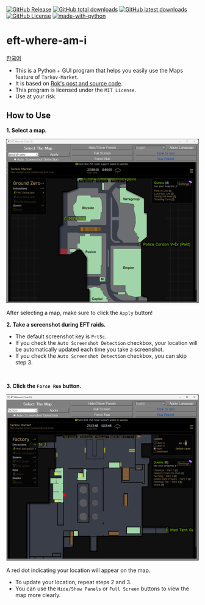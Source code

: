 [![GitHub Release](https://img.shields.io/github/v/release/karpitony/eft-where-am-i?include_prereleases&logo=github)](https://github.com/karpitony/eft-where-am-i/releases/latest)
[![GitHub total downloads](https://img.shields.io/github/downloads/karpitony/eft-where-am-i/total.svg?include_prerelease&logo=github)](https://github.com/karpitony/eft-where-am-i/releases)
[![GitHub latest downloads](https://img.shields.io/github/downloads/karpitony/eft-where-am-i/latest/total.svg?include_prerelease/latest&logo=github)](https://github.com/karpitony/eft-where-am-i/releases/latest)
[![GitHub License](https://img.shields.io/github/license/karpitony/eft-where-am-i)](./LICENSE)
[![made-with-python](https://img.shields.io/badge/Made%20with-Python-1f425f.svg)](https://www.python.org/)



# eft-where-am-i
[한국어](README_ko_kr.md)

- This is a Python + GUI program that helps you easily use the Maps feature of `Tarkov-Market`.
- It is based on [Rok's post and source code](https://gall.dcinside.com/m/eft/2143712).
- This program is licensed under the `MIT License`.
- Use at your risk.

## How to Use
**1. Select a map.**

<img src="assets/screenshot02.png" alt="screenshot02" width="800">

After selecting a map, make sure to click the `Apply` button!
<br />

**2. Take a screenshot during EFT raids.**
- The default screenshot key is `PrtSc`.
- If you check the `Auto Screenshot Detection` checkbox, your location will be automatically updated each time you take a screenshot.
- If you check the `Auto Screenshot Detection` checkbox, you can skip step 3.
<br />

**3. Click the `Force Run` button.**

<img src="assets/screenshot03.png" alt="screenshot03" width="800">

A red dot indicating your location will appear on the map.

- To update your location, repeat steps 2 and 3.
- You can use the `Hide/Show Panels` or `Full Screen` buttons to view the map more clearly.
